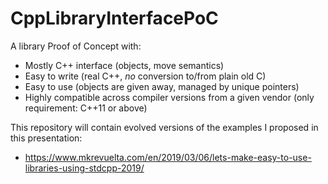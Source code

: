 # CppLibraryInterfacePoC
A library Proof of Concept with:
+ Mostly C++ interface (objects, move semantics)
+ Easy to write (real C++, *no* conversion to/from plain old C)
+ Easy to use (objects are given away, managed by unique pointers)
+ Highly compatible across compiler versions from a given vendor (only requirement: C++11 or above)

This repository will contain evolved versions of the examples I proposed in this presentation:

+ https://www.mkrevuelta.com/en/2019/03/06/lets-make-easy-to-use-libraries-using-stdcpp-2019/

